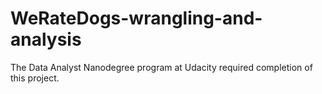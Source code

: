 # WeRateDogs-wrangling-and-analysis
The Data Analyst Nanodegree program at Udacity required completion of this project. 

